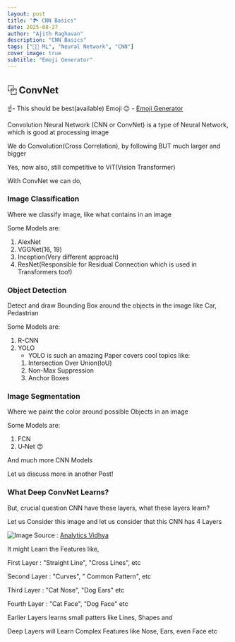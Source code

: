```yaml
---
layout: post
title: "🏞️ CNN Basics"
date: 2025-08-27
author: "Ajith Raghavan"
description: "CNN Basics"
tags: ["🧑‍💻 ML", "Neural Network", "CNN"]
cover_image: true
subtitle: "Emoji Generator"
---
```


## ⿻ ConvNet

☝️- This should be best(available) Emoji 😉 - [Emoji Generator](https://ajithraghavan.github.io/blog/emoji-generator/)

Convolution Neural Network (CNN or ConvNet) is a type of Neural Network, which is good at processing image

We do Convolution(Cross Correlation), by following BUT much larger and bigger

Yes, now also, still competitive to ViT(Vision Transformer)

With ConvNet we can do,

### Image Classification

Where we classify image, like what contains in an image

Some Models are:

1. AlexNet
2. VGGNet(16, 19)
3. Inception(Very different approach)
4. ResNet(Responsible for Residual Connection which is used in Transformers too!)

### Object Detection

Detect and draw Bounding Box around the objects in the image like Car, Pedastrian

Some Models are:

1. R-CNN
2. YOLO
    - YOLO is such an amazing Paper covers cool topics like:
    1. Intersection Over Union(IoU)
    2. Non-Max Suppression
    3. Anchor Boxes

### Image Segmentation

Where we paint the color around possible Objects in an image

Some Models are:

1. FCN
2. U‑Net 😍

And much more CNN Models

Let us discuss more in another Post!

### What Deep ConvNet Learns?

But, crucial question CNN have these layers, what these layers learn?

Let us Consider this image and let us consider that this CNN has 4 Layers

![Image](https://cdn.analyticsvidhya.com/wp-content/uploads/2019/01/image-classification-model-6731d4bb5c389.webp)
Source : [Analytics Vidhya](analyticsvidhya.com)

It might Learn the Features like,

First Layer :  "Straight Line", "Cross Lines", etc

Second Layer : "Curves", " Common Pattern", etc

Third Layer : "Cat Nose", "Dog Ears" etc

Fourth Layer : "Cat Face", "Dog Face" etc 

Earlier Layers learns small patters like Lines, Shapes and 

Deep Layers will Learn Complex Features like Nose, Ears, even Face etc